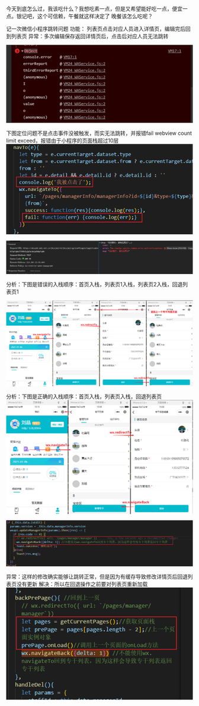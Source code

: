 今天到底怎么过，我该吃什么？我想吃素一点，但是又希望能好吃一点，便宜一点。银记吧，这个可信赖，午餐就这样决定了
晚餐该怎么吃呢？

记一次微信小程序跳转问题
功能： 列表页点击对应人员进入详情页，编辑完后回到列表页
异常：多次编辑保存返回详情页后，点击后对应人员无法跳转

![](image-20210107145437466.png)

下图定位问题不是点击事件没被触发，而实无法跳转，并报错fail webview count limit exceed，报错由于小程序的页面栈超过10层![image-20210107150021330](image-20210107150021330.png)

![企业微信截图_16097290291278](企业微信截图_16097290291278.png)

分析：下图是错误的入栈顺序：首页入栈，列表页1入栈，列表页2入栈，回退列表页1

![image-20210107151409644](image-20210107151409644.png)

分析：下图是正确的入栈顺序：首页入栈，列表页入栈，回退列表页![image-20210107151745120](image-20210107151745120.png)

![image-20210107152250410](image-20210107152250410.png)

异常：这样的修改确实能够让跳转正常，但是因为有缓存导致修改详情页后回退列表页没有更新
解决：所以在回退操作之前要对列表页重新加载![image-20210108110510772](image-20210108110510772.png)
